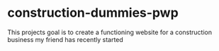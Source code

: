 # construction-dummies-pwp
This projects goal is to create a functioning website for a construction business my friend has recently started
